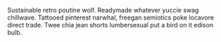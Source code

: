 Sustainable retro poutine wolf. Readymade whatever yuccie swag chillwave. Tattooed pinterest narwhal, freegan semiotics poke locavore direct trade. Twee chia jean shorts lumbersexual put a bird on it edison bulb.